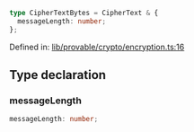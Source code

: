```ts
type CipherTextBytes = CipherText & {
  messageLength: number;
};
```

Defined in: [lib/provable/crypto/encryption.ts:16](https://github.com/o1-labs/o1js/blob/89b7d1522af805d6d4c45a96d7a9cbc29a457aec/src/lib/provable/crypto/encryption.ts#L16)

## Type declaration

### messageLength

```ts
messageLength: number;
```
